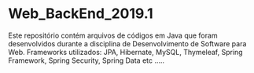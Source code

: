 # Web_BackEnd_2019.1
Este repositório contém arquivos de códigos em Java que foram desenvolvidos durante a disciplina de Desenvolvimento de Software para Web.
Frameworks utilizados: JPA, Hibernate, MySQL, Thymeleaf, Spring Framework, Spring Security, Spring Data etc .....
